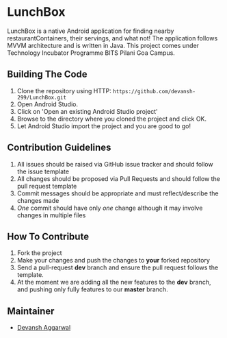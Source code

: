 # LunchBox

LunchBox is a native Android application for finding nearby restaurantContainers, their servings, and what not! The application follows MVVM architecture and is written in Java. This project comes under Technology Incubator Programme BITS Pilani Goa Campus.


## Building The Code

1. Clone the repository using HTTP: `https://github.com/devansh-299/LunchBox.git`
2. Open Android Studio.
3. Click on 'Open an existing Android Studio project'
4. Browse to the directory where you cloned the project and click OK.
5. Let Android Studio import the project and you are good to go!


## Contribution Guidelines

1. All issues should be raised via GitHub issue tracker and should follow the issue template
2. All changes should be proposed via Pull Requests and should follow the pull request template
3. Commit messages should be appropriate and must reflect/describe the changes made
4. _One_ commit should have only _one_ change although it may involve changes in multiple files


## How To Contribute

1. Fork the project
2. Make your changes and push the changes to **your** forked repository
3. Send a pull-request **dev** branch and ensure the pull request follows the template.
4. At the moment we are adding all the new features to the **dev** branch, and pushing only fully features to our
**master** branch.


## Maintainer
- [Devansh Aggarwal](https://github.com/devansh-299)
